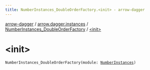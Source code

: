 ```yaml
---
title: NumberInstances_DoubleOrderFactory.<init> - arrow-dagger
---
```


[arrow-dagger](../../index.html) / [arrow.dagger.instances](../index.html) / [NumberInstances_DoubleOrderFactory](index.html) / [&lt;init&gt;](./-init-.html)

# &lt;init&gt;

`NumberInstances_DoubleOrderFactory(module: `[`NumberInstances`](../-number-instances/index.html)`)`